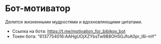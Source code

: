 # Бот-мотиватор

Делится жизненными мудростями и вдохновляющими цитатами.

* Ссылка на бота: https://t.me/motivation_for_bibikov_bot
* Токен бота: "6137754016:AAHgUOjXZYbsTw9B8OH5GJfoA0pr_l6i-mY"
